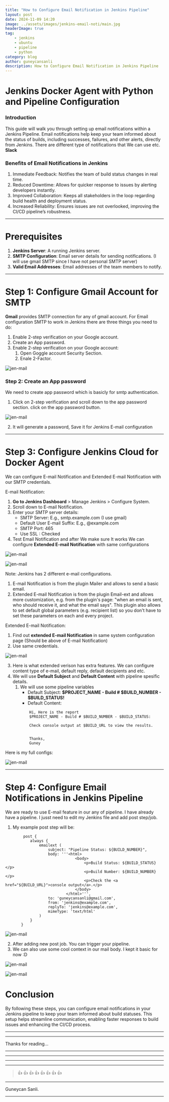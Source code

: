 ```yaml
---
title: "How to Configure Email Notification in Jenkins Pipeline"
layout: post
date: 2024-11-09 14:20
image: ../assets/images/jenkins-email-noti/main.jpg
headerImage: true
tag:
    - jenkins
    - ubuntu
    - pipeline
    - python
category: blog
author: guneycansanli
description: How to Configure Email Notification in Jenkins Pipeline
---
```


# Jenkins Docker Agent with Python and Pipeline Configuration

### Introduction

This guide will walk you through setting up email notifications within a Jenkins Pipeline. Email notifications help keep your team informed about the status of builds, including successes, failures, and other alerts, directly from Jenkins. There are different type of notifications that We can use etc. **Slack**

### Benefits of Email Notifications in Jenkins
1. Immediate Feedback: Notifies the team of build status changes in real time.
2. Reduced Downtime: Allows for quicker response to issues by alerting developers instantly.
3. Improved Collaboration: Keeps all stakeholders in the loop regarding build health and deployment status.
4. Increased Reliability: Ensures issues are not overlooked, improving the CI/CD pipeline’s robustness.

* * *

# Prerequisites

1.  **Jenkins Server**: A running Jenkins server.
2.  **SMTP Configuration**: Email server details for sending notifications. (I will use gmail SMTP since I have not personal SMTP server)
3. **Valid Email Addresses**: Email addresses of the team members to notify.

* * *

# Step 1: Configure Gmail Account for SMTP

**Gmail** provides SMTP connection for any of gmail account. For Email configuration SMTP to work in Jenkins there are three things you need to do:

1. Enable 2-step verification on your Google account.
2. Create an App password.
3. Enable 2-step verification on your Google account:
    1. Open Goggle account Security Section.
    2. Enale 2-Factor.


![jen-mail][1]



### Step 2: Create an App password

We need to create app password which is basicly for smtp authentication.

1. Click on 2-step verification and scroll down to the app password section. click on the app password button.

![jen-mail][2]
    
2. It will generate a password, Save it for Jenkins E-mail configuration


* * *

# Step 3: Configure Jenkins Cloud for Docker Agent

We can configure E-mail Notification and Extended E-mail Notification with our SMTP credentials.

E-mail Notification:
1.  **Go to Jenkins Dashboard** > Manage Jenkins > Configure System.
2.  Scroll down to E-mail Notification.
3.  Enter your SMTP server details:
    *   SMTP Server: E.g., smtp.example.com (I use gmail)
    *   Default User E-mail Suffix: E.g., @example.com
    *   SMTP Port: 465
    *   Use SSL : Checked
4.  Test Email Notification and after We make sure It works We can configure **Extended E-mail Notification** with same configurations

![jen-mail][3]

![jen-mail][4]

Note: Jenkins has 2 different e-mail configurations.

1. E-mail Notification is from the plugin Mailer and allows to send a basic email.
2. Extended E-mail Notification is from the plugin Email-ext and allows more customization, e.g. from the plugin's page: "when an email is sent, who should receive it, and what the email says". This plugin also allows to set default global parameters (e.g. recipient list) so you don't have to set these parameters on each and every project.


Extended E-mail Notification: 

1. Find out **extended E-mail Notification** in same system configuration page (Should be above of E-mail Notification)
2. Use same credentials.

![jen-mail][5]

3. Here is what extended verison has extra features. We can configure content type of e-mail, default reply, default decipients and etc.
4. We will use **Default Subject** and **Default Content** with pipeline spesific details.
    1. We will use some pipeline variables
        *   Default Subject: **$PROJECT_NAME - Build # $BUILD_NUMBER - $BUILD_STATUS!** 
        *   Default Content:
        ```
            Hi, Here is the report
            $PROJECT_NAME - Build # $BUILD_NUMBER - $BUILD_STATUS:

            Check console output at $BUILD_URL to view the results.


            Thanks,
            Guney
        ```

Here is my full configs:

![jen-mail][6]

* * *

# Step 4: Configure Email Notifications in Jenkins Pipeline

We are ready to use E-mail feature in our any of pipeline. I have already have a pipeline. I jusst need to edit my Jenkins file and add post step/job. 

1. My example post step will be:


 ```
         post {
            always {
                emailext (
                    subject: "Pipeline Status: ${BUILD_NUMBER}",
                    body: '''<html>
                                <body>
                                    <p>Build Status: ${BUILD_STATUS}</p>
                                    <p>Build Number: ${BUILD_NUMBER}</p>
                                    <p>Check the <a href="${BUILD_URL}">console output</a>.</p>
                                </body>
                            </html>''',
                    to: 'guneycansanli@gmail.com',
                    from: 'jenkins@example.com',
                    replyTo: 'jenkins@example.com',
                    mimeType: 'text/html'
                )
            }
        }
```

![jen-mail][7]

2. After adding new post job. You can trigger your pipeline.
3. We can also use some cool context in our mail body. I kept it basic for now :D

![jen-mail][8]

![jen-mail][9]

# Conclusion

By following these steps, you can configure email notifications in your Jenkins pipeline to keep your team informed about build statuses. This setup helps streamline communication, enabling faster responses to build issues and enhancing the CI/CD process.

* * *

---

Thanks for reading...

---

---

---

---

> :+1: :+1: :+1: :+1: :+1: :+1: :+1: :+1:

---

Guneycan Sanli.

---

[1]: ../assets/images/jenkins-email-noti/jen-mail-1.jpg
[2]: ../assets/images/jenkins-email-noti/jen-mail-2.jpg
[3]: ../assets/images/jenkins-email-noti/jen-mail-3.jpg
[4]: ../assets/images/jenkins-email-noti/jen-mail-4.jpg
[5]: ../assets/images/jenkins-email-noti/jen-mail-5.jpg
[6]: ../assets/images/jenkins-email-noti/jen-mail-6.jpg
[7]: ../assets/images/jenkins-email-noti/jen-mail-7.jpg
[8]: ../assets/images/jenkins-email-noti/jen-mail-8.jpg
[9]: ../assets/images/jenkins-email-noti/jen-mail-9.jpg

